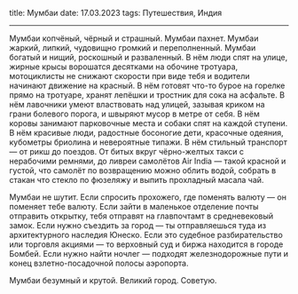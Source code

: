 title: Мумбаи
date: 17.03.2023
tags: Путешествия, Индия

---

Мумбаи копчёный, чёрный и страшный.
Мумбаи пахнет.
Мумбаи жаркий, липкий, чудовищно громкий и переполненный.
Мумбаи богатый и нищий, роскошный и разваленный.
В нём люди спят на улице, жирные крысы ворошатся десятками на обочине тротуара, мотоциклисты не снижают скорости при виде тебя и водители начинают движение на красный.
В нём готовят что-то бурое на горелке прямо на тротуаре, хранят лепёшки и тростник для сока на асфальте.
В нём лавочники умеют властвовать над улицей, зазывая криком на грани болевого порога, и швыряют мусор в метре от себя.
В нём коровы занимают парковочные места и собаки спят на каждой ступени.
В нём красивые люди, радостные босоногие дети, красочные одеяния, кубометры бриолина и невероятные типажи.
В нём стильный транспорт — от рикш до поездов. От битых вкруг чёрно-желтых такси с нерабочими ремнями, до ливреи самолётов Air India — такой красной и густой, что самолёт по возвращению можно облить водой, собрать в стакан что стекло по фюзеляжу и выпить прохладный масала чай.

Мумбаи не шутит.
Если спросить прохожего, где поменять валюту — он поменяет тебе валюту.
Если зайти в маленькое отделение почты отправить открытку, тебя отправят на главпочтамт в средневековый замок.
Если нужно съездить за город — ты отправляешься туда из архитектурного наследия Юнеско.
Если это судебное разбирательство или торговля акциями — то верховный суд и биржа находится в городе Бомбей.
Если нужно найти ночлег — подходят железнодорожные пути и конец взлетно-посадочной полосы аэропорта.

Мумбаи безумный и крутой.
Великий город.
Советую.